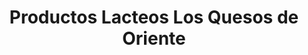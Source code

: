 ---
title: "Productos Lacteos Los Quesos de Oriente"
url: /juayua/productos-lacteos-los-quesos-de-oriente/
shop: Lebensmittel
---